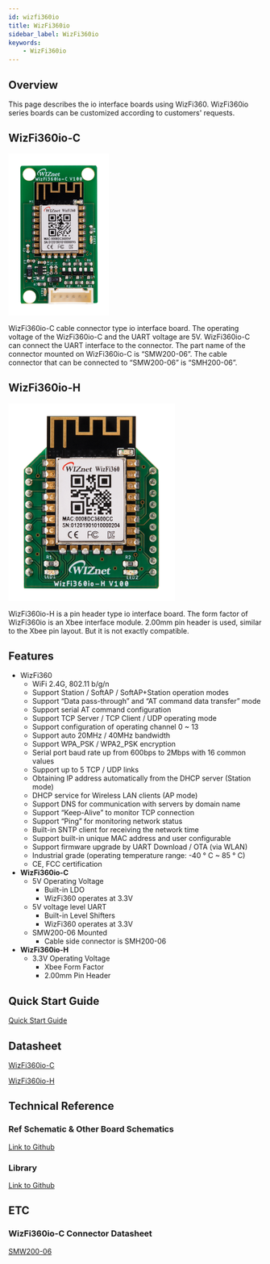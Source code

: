 ```yaml
---
id: wizfi360io
title: WizFi360io
sidebar_label: WizFi360io
keywords: 
    - WizFi360io
---
```


## Overview

This page describes the io interface boards using WizFi360. WizFi360io series boards can be customized according to customers' requests.

## WizFi360io-C

![WizFi360io-C](/img/wizfi360io-c.png)

WizFi360io-C cable connector type io interface board. The operating voltage of the WizFi360io-C and the UART voltage are 5V. WizFi360io-C can connect the UART interface to the connector. The part name of the connector mounted on WizFi360io-C is “SMW200-06”. The cable connector that can be connected to “SMW200-06” is “SMH200-06”.

## WizFi360io-H

![WizFi360io-H](/img/wizfi360-h.png)

WizFi360io-H is a pin header type io interface board. The form factor of WizFi360io is an Xbee interface module. 2.00mm pin header is used, similar to the Xbee pin layout. But it is not exactly compatible.

## Features


- WizFi360
    - WiFi 2.4G, 802.11 b/g/n
    - Support Station / SoftAP / SoftAP+Station operation modes
    - Support “Data pass-through” and “AT command data transfer” mode
    - Support serial AT command configuration
    - Support TCP Server / TCP Client / UDP operating mode
    - Support configuration of operating channel 0 ~ 13
    - Support auto 20MHz / 40MHz bandwidth
    - Support WPA_PSK / WPA2_PSK encryption
    - Serial port baud rate up from 600bps to 2Mbps with 16 common values
    - Support up to 5 TCP / UDP links
    - Obtaining IP address automatically from the DHCP server (Station mode)
    - DHCP service for Wireless LAN clients (AP mode)
    - Support DNS for communication with servers by domain name
    - Support “Keep-Alive” to monitor TCP connection
    - Support “Ping” for monitoring network status
    - Built-in SNTP client for receiving the network time
    - Support built-in unique MAC address and user configurable
    - Support firmware upgrade by UART Download / OTA (via WLAN)
    - Industrial grade (operating temperature range: -40 ° C ~ 85 ° C)
    - CE, FCC certification
- **WizFi360io-C**
    - 5V Operating Voltage
        - Built-in LDO
        - WizFi360 operates at 3.3V
    - 5V voltage level UART
        - Built-in Level Shifters
        - WizFi360 operates at 3.3V
    - SMW200-06 Mounted
        - Cable side connector is SMH200-06
- **WizFi360io-H**
    - 3.3V Operating Voltage
        - Xbee Form Factor
        - 2.00mm Pin Header

## Quick Start Guide

[Quick Start Guide](basic_guides/quickstart)

## Datasheet

[WizFi360io-C](https://wizwiki.net/wiki/lib/exe/fetch.php/products:wizfi360:wizfi360ds:wizfi360io-c_ds_102_en.pdf)

[WizFi360io-H](https://wizwiki.net/wiki/lib/exe/fetch.php/products:wizfi360:wizfi360ds:wizfi360io-h_ds_101_en.pdf)

## Technical Reference

### Ref Schematic & Other Board Schematics

[Link to Github](https://github.com/Wiznet/Hardware-Files-of-WIZnet/tree/master/07_WizFi_Module/WizFi360-EVB-Shield)

### Library

[Link to Github](https://github.com/wizfi/Release)

## ETC

### WizFi360io-C Connector Datasheet

[SMW200-06](https://wizwiki.net/wiki/lib/exe/fetch.php/products:wizfi360:board:wizfi360io-c:smw200-nn.pdf)